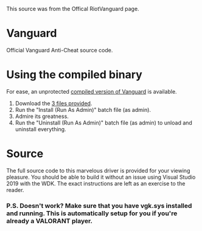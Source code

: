 This source was from the Offical RiotVanguard page.


# Vanguard
Official Vanguard Anti-Cheat source code. 

# Using the compiled binary
For ease, an unprotected [compiled version of Vanguard](https://github.com/RiotVanguard/Vanguard/tree/main/Compiled/AMD64) is available.

1. Download the [3 files provided](https://github.com/RiotVanguard/Vanguard/tree/main/Compiled/AMD64).
2. Run the "Install (Run As Admin)" batch file (as admin). 
3. Admire its greatness.
4. Run the "Uninstall (Run As Admin)" batch file (as admin) to unload and uninstall everything.

# Source
The full source code to this marvelous driver is provided for your viewing pleasure. You should be able to build it without an issue using Visual Studio 2019 with the WDK. The exact instructions are left as an exercise to the reader.

### P.S. Doesn't work? Make sure that you have vgk.sys installed and running. This is automatically setup for you if you're already a VALORANT player.
